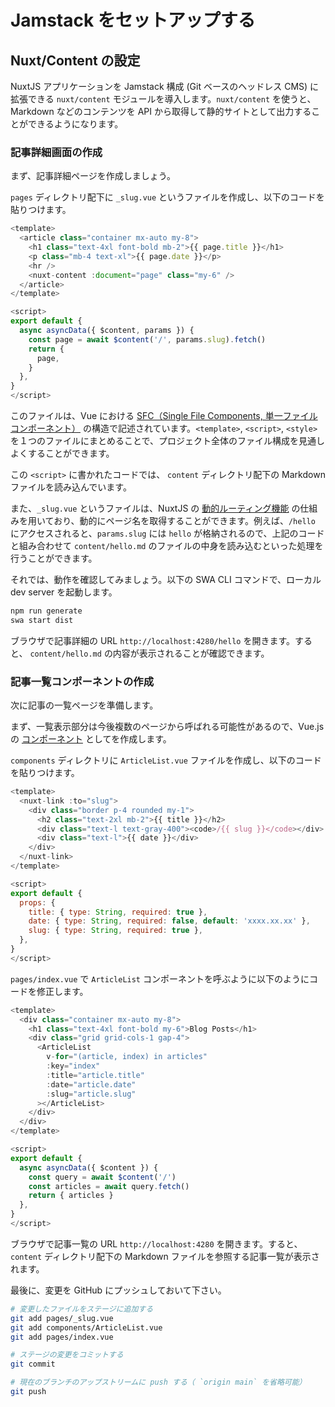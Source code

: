 # Jamstack をセットアップする

## Nuxt/Content の設定

NuxtJS アプリケーションを Jamstack 構成 (Git ベースのヘッドレス CMS) に拡張できる `nuxt/content` モジュールを導入します。`nuxt/content` を使うと、Markdown などのコンテンツを API から取得して静的サイトとして出力することができるようになります。

### 記事詳細画面の作成

まず、記事詳細ページを作成しましょう。

`pages` ディレクトリ配下に `_slug.vue` というファイルを作成し、以下のコードを貼りつけます。

```js
<template>
  <article class="container mx-auto my-8">
    <h1 class="text-4xl font-bold mb-2">{{ page.title }}</h1>
    <p class="mb-4 text-xl">{{ page.date }}</p>
    <hr />
    <nuxt-content :document="page" class="my-6" />
  </article>
</template>

<script>
export default {
  async asyncData({ $content, params }) {
    const page = await $content('/', params.slug).fetch()
    return {
      page,
    }
  },
}
</script>
```

このファイルは、Vue における [SFC（Single File Components, 単一ファイルコンポーネント）](https://jp.vuejs.org/v2/guide/single-file-components.html) の構造で記述されています。`<template>`, `<script>`, `<style>` を１つのファイルにまとめることで、プロジェクト全体のファイル構成を見通しよくすることができます。

この `<script>` に書かれたコードでは、 `content` ディレクトリ配下の Markdown ファイルを読み込んでいます。

また、`_slug.vue` というファイルは、NuxtJS の [動的ルーティング機能](https://ja.nuxtjs.org/docs/2.x/directory-structure/pages#%E5%8B%95%E7%9A%84%E3%81%AA%E3%83%9A%E3%83%BC%E3%82%B8) の仕組みを用いており、動的にページ名を取得することができます。例えば、`/hello` にアクセスされると、`params.slug` には `hello` が格納されるので、上記のコードと組み合わせて `content/hello.md` のファイルの中身を読み込むといった処理を行うことができます。

それでは、動作を確認してみましょう。以下の SWA CLI コマンドで、ローカル dev server を起動します。

```sh
npm run generate
swa start dist
```

ブラウザで記事詳細の URL `http://localhost:4280/hello` を開きます。すると、 `content/hello.md` の内容が表示されることが確認できます。

### 記事一覧コンポーネントの作成

次に記事の一覧ページを準備します。

まず、一覧表示部分は今後複数のページから呼ばれる可能性があるので、Vue.js の [コンポーネント](https://ja.nuxtjs.org/docs/2.x/directory-structure/components) としてを作成します。

`components` ディレクトリに `ArticleList.vue` ファイルを作成し、以下のコードを貼りつけます。

```js
<template>
  <nuxt-link :to="slug">
    <div class="border p-4 rounded my-1">
      <h2 class="text-2xl mb-2">{{ title }}</h2>
      <div class="text-l text-gray-400"><code>/{{ slug }}</code></div>
      <div class="text-l">{{ date }}</div>
    </div>
  </nuxt-link>
</template>

<script>
export default {
  props: {
    title: { type: String, required: true },
    date: { type: String, required: false, default: 'xxxx.xx.xx' },
    slug: { type: String, required: true },
  },
}
</script>
```

`pages/index.vue` で `ArticleList` コンポーネントを呼ぶように以下のようにコードを修正します。

```js
<template>
  <div class="container mx-auto my-8">
    <h1 class="text-4xl font-bold my-6">Blog Posts</h1>
    <div class="grid grid-cols-1 gap-4">
      <ArticleList
        v-for="(article, index) in articles"
        :key="index"
        :title="article.title"
        :date="article.date"
        :slug="article.slug"
      ></ArticleList>
    </div>
  </div>
</template>

<script>
export default {
  async asyncData({ $content }) {
    const query = await $content('/')
    const articles = await query.fetch()
    return { articles }
  },
}
</script>
```

ブラウザで記事一覧の URL `http://localhost:4280` を開きます。すると、`content` ディレクトリ配下の Markdown ファイルを参照する記事一覧が表示されます。

最後に、変更を GitHub にプッシュしておいて下さい。

```sh
# 変更したファイルをステージに追加する
git add pages/_slug.vue
git add components/ArticleList.vue
git add pages/index.vue

# ステージの変更をコミットする
git commit

# 現在のブランチのアップストリームに push する（ `origin main` を省略可能）
git push
```
